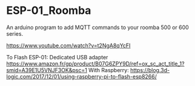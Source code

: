 # ESP-01_Roomba

An arduino program to add MQTT commands to your roomba 500 or 600 series.

https://www.youtube.com/watch?v=t2NgA8qYcFI

To Flash ESP-01:
      Dedicated USB adapter
      https://www.amazon.fr/gp/product/B07G6ZPY9D/ref=ox_sc_act_title_1?smid=A39E1U5VNJF3OK&psc=1
      With Raspberry:
      https://blog.3d-logic.com/2017/12/01/using-raspberry-pi-to-flash-esp8266/
